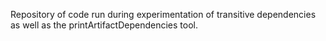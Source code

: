 Repository of code run during experimentation of transitive dependencies
as well as the printArtifactDependencies tool.
